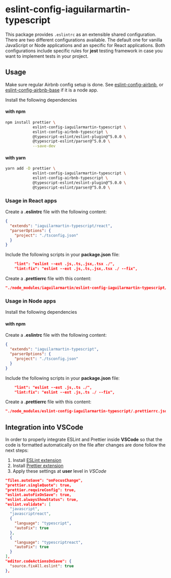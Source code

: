 # eslint-config-iaguilarmartin-typescript

This package provides `.eslintrc` as an extensible shared configuration. There
are two different configurations available. The default one for vanilla
JavaScript or Node applications and an specific for React applications. Both
configurations include specific rules for **jest** testing framework in case you
want to implement tests in your project.

## Usage

Make sure regular Airbnb config setup is done. See
[eslint-config-airbnb](https://www.npmjs.com/package/eslint-config-airbnb), or
[eslint-config-airbnb-base](https://www.npmjs.com/package/eslint-config-airbnb-base)
if it is a node app.

Install the following dependencies

#### with npm

```bash
npm install prettier \
            eslint-config-iaguilarmartin-typescript \
            eslint-config-airbnb-typescript \
            @typescript-eslint/eslint-plugin@^5.0.0 \
            @typescript-eslint/parser@^5.0.0 \
            --save-dev
```

#### with yarn

```bash
yarn add -D prettier \
            eslint-config-iaguilarmartin-typescript \
            eslint-config-airbnb-typescript \
            @typescript-eslint/eslint-plugin@^5.0.0 \
            @typescript-eslint/parser@^5.0.0 \
```

### Usage in React apps

Create a **.eslintrc** file with the following content:

```json
{
  "extends": "iaguilarmartin-typescript/react",
  "parserOptions": {
    "project": "./tsconfig.json"
  }
}
```

Include the following scripts in your **package.json** file:

```json
    "lint": "eslint --ext .js,.ts,.jsx,.tsx ./",
    "lint:fix": "eslint --ext .js,.ts,.jsx,.tsx ./ --fix",
```

Create a **.prettierrc** file with this content:

```json
"./node_modules/iaguilarmartin/eslint-config-iaguilarmartin-typescript/.prettierrc.json"
```

### Usage in Node apps

Install the following dependencies

#### with npm

Create a **.eslintrc** file with the following content:

```json
{
  "extends": "iaguilarmartin-typescript",
  "parserOptions": {
    "project": "./tsconfig.json"
  }
}
```

Include the following scripts in your **package.json** file:

```json
    "lint": "eslint --ext .js,.ts ./",
    "lint:fix": "eslint --ext .js,.ts ./ --fix",
```

Create a **.prettierrc** file with this content:

```json
"./node_modules/eslint-config-iaguilarmartin-typescript/.prettierrc.json"
```

## Integration into VSCode

In order to properly integrate ESLint and Prettier inside **VSCode** so that the
code is formatted automatically on the file after changes are done follow the
next steps:

1. Install
   [ESLint extension](https://marketplace.visualstudio.com/items?itemName=dbaeumer.vscode-eslint)
2. Install
   [Prettier extension](https://marketplace.visualstudio.com/items?itemName=esbenp.prettier-vscode)
3. Apply these settings at **user** level in _VSCode_

```json
"files.autoSave": "onFocusChange",
"prettier.singleQuote": true,
"prettier.requireConfig": true,
"eslint.autoFixOnSave": true,
"eslint.alwaysShowStatus": true,
"eslint.validate": [
  "javascript",
  "javascriptreact",
  {
    "language": "typescript",
    "autoFix": true
  },
  {
    "language": "typescriptreact",
    "autoFix": true
  }
],
"editor.codeActionsOnSave": {
  "source.fixAll.eslint": true
},
```
